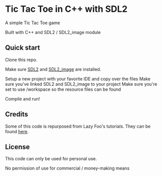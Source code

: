 Tic Tac Toe in C++ with SDL2
============================

A simple Tic Tac Toe game

Built with C++ and SDL2 / SDL2_image module

## Quick start

Clone this repo.

Make sure [SDL2](https://www.libsdl.org/) and [SDL2_image](https://www.libsdl.org/projects/SDL_image/) are installed.

Setup a new project with your favorite IDE and copy over the files
Make sure you've linked SDL2 and SDL2_image to your project
Make sure you're set to use /workspace so the resource files can be found

Compile and run!

## Credits
Some of this code is repurposed from Lazy Foo's tutorials.
They can be found [here](http://lazyfoo.net/).

## License
This code can only be used for personal use.

No permission of use for commercial / money-making means
